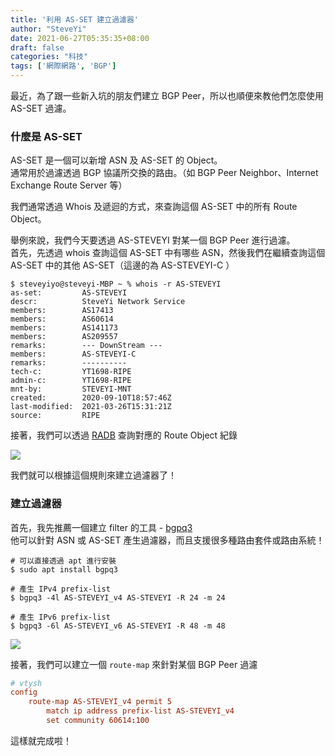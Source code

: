 ```yaml
---
title: '利用 AS-SET 建立過濾器'
author: "SteveYi"
date: 2021-06-27T05:35:35+08:00
draft: false
categories: "科技"
tags: ['網際網路', 'BGP']
---
```


最近，為了跟一些新入坑的朋友們建立 BGP Peer，所以也順便來教他們怎麼使用 AS-SET 過濾。

### 什麼是 AS-SET

AS-SET 是一個可以新增 ASN 及 AS-SET 的 Object。  
通常用於過濾透過 BGP 協議所交換的路由。（如 BGP Peer Neighbor、Internet Exchange Route Server 等）

我們通常透過 Whois 及遞迴的方式，來查詢這個 AS-SET 中的所有 Route Object。

舉例來說，我們今天要透過 AS-STEVEYI 對某一個 BGP Peer 進行過濾。  
首先，先透過 whois 查詢這個 AS-SET 中有哪些 ASN，然後我們在繼續查詢這個 AS-SET 中的其他 AS-SET（這邊的為 AS-STEVEYI-C ）

```command
$ steveyiyo@steveyi-MBP ~ % whois -r AS-STEVEYI
as-set:         AS-STEVEYI
descr:          SteveYi Network Service
members:        AS17413
members:        AS60614
members:        AS141173
members:        AS209557
remarks:        --- DownStream ---
members:        AS-STEVEYI-C
remarks:        ----------
tech-c:         YT1698-RIPE
admin-c:        YT1698-RIPE
mnt-by:         STEVEYI-MNT
created:        2020-09-10T18:57:46Z
last-modified:  2021-03-26T15:31:21Z
source:         RIPE
```

接著，我們可以透過 [RADB](https://www.radb.net/) 查詢對應的 Route Object 紀錄

![](https://static-a1.steveyi.net/media/blog/1624742087.png)

我們就可以根據這個規則來建立過濾器了！

### 建立過濾器

首先，我先推薦一個建立 filter 的工具 - [bgpq3](https://github.com/snar/bgpq3)  
他可以針對 ASN 或 AS-SET 產生過濾器，而且支援很多種路由套件或路由系統！

```
# 可以直接透過 apt 進行安裝
$ sudo apt install bgpq3
```

```
# 產生 IPv4 prefix-list
$ bgpq3 -4l AS-STEVEYI_v4 AS-STEVEYI -R 24 -m 24

# 產生 IPv6 prefix-list
$ bgpq3 -6l AS-STEVEYI_v6 AS-STEVEYI -R 48 -m 48
```

![](https://static-a1.steveyi.net/media/blog/1624742917.png)

接著，我們可以建立一個 `route-map` 來針對某個 BGP Peer 過濾

```conf
# vtysh
config
    route-map AS-STEVEYI_v4 permit 5
        match ip address prefix-list AS-STEVEYI_v4
        set community 60614:100
```

這樣就完成啦！
